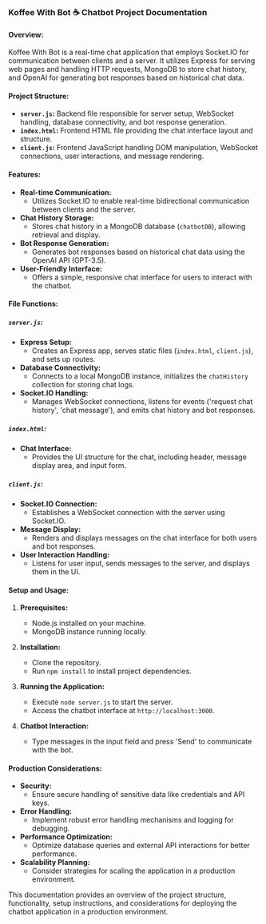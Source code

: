 ### Koffee With Bot ☕ Chatbot Project Documentation

#### Overview:
Koffee With Bot is a real-time chat application that employs Socket.IO for communication between clients and a server. It utilizes Express for serving web pages and handling HTTP requests, MongoDB to store chat history, and OpenAI for generating bot responses based on historical chat data.

#### Project Structure:
- **`server.js`:** Backend file responsible for server setup, WebSocket handling, database connectivity, and bot response generation.
- **`index.html`:** Frontend HTML file providing the chat interface layout and structure.
- **`client.js`:** Frontend JavaScript handling DOM manipulation, WebSocket connections, user interactions, and message rendering.

#### Features:
- **Real-time Communication:**
  - Utilizes Socket.IO to enable real-time bidirectional communication between clients and the server.
- **Chat History Storage:**
  - Stores chat history in a MongoDB database (`chatbotDB`), allowing retrieval and display.
- **Bot Response Generation:**
  - Generates bot responses based on historical chat data using the OpenAI API (GPT-3.5).
- **User-Friendly Interface:**
  - Offers a simple, responsive chat interface for users to interact with the chatbot.

#### File Functions:

##### `server.js`:
- **Express Setup:**
  - Creates an Express app, serves static files (`index.html`, `client.js`), and sets up routes.
- **Database Connectivity:**
  - Connects to a local MongoDB instance, initializes the `chatHistory` collection for storing chat logs.
- **Socket.IO Handling:**
  - Manages WebSocket connections, listens for events ('request chat history', 'chat message'), and emits chat history and bot responses.

##### `index.html`:
- **Chat Interface:**
  - Provides the UI structure for the chat, including header, message display area, and input form.

##### `client.js`:
- **Socket.IO Connection:**
  - Establishes a WebSocket connection with the server using Socket.IO.
- **Message Display:**
  - Renders and displays messages on the chat interface for both users and bot responses.
- **User Interaction Handling:**
  - Listens for user input, sends messages to the server, and displays them in the UI.

#### Setup and Usage:
1. **Prerequisites:**
   - Node.js installed on your machine.
   - MongoDB instance running locally.

2. **Installation:**
   - Clone the repository.
   - Run `npm install` to install project dependencies.

3. **Running the Application:**
   - Execute `node server.js` to start the server.
   - Access the chatbot interface at `http://localhost:3000`.

4. **Chatbot Interaction:**
   - Type messages in the input field and press 'Send' to communicate with the bot.

#### Production Considerations:
- **Security:**
  - Ensure secure handling of sensitive data like credentials and API keys.
- **Error Handling:**
  - Implement robust error handling mechanisms and logging for debugging.
- **Performance Optimization:**
  - Optimize database queries and external API interactions for better performance.
- **Scalability Planning:**
  - Consider strategies for scaling the application in a production environment.

This documentation provides an overview of the project structure, functionality, setup instructions, and considerations for deploying the chatbot application in a production environment.
